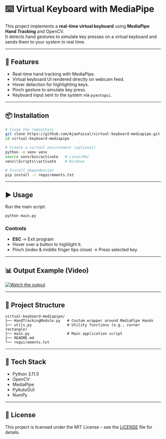 # ⌨️ Virtual Keyboard with MediaPipe

This project implements a **real-time virtual keyboard** using **MediaPipe Hand Tracking** and OpenCV.  
It detects hand gestures to simulate key presses on a virtual keyboard and sends them to your system in real time.

---

## 🚀 Features
- Real-time hand tracking with MediaPipe.
- Virtual keyboard UI rendered directly on webcam feed.
- Hover detection for highlighting keys.
- Pinch gesture to simulate key press.
- Keyboard input sent to the system via `pyautogui`.

---

## 📦 Installation

```bash
# Clone the repository
git clone https://github.com/AjaoFaisal/virtual-keyboard-mediapipe.git
cd virtual-keyboard-mediapipe

# Create a virtual environment (optional)
python -m venv venv
source venv/bin/activate   # Linux/Mac
venv\\Scripts\\activate    # Windows

# Install dependencies
pip install -r requirements.txt
```

---

## ▶️ Usage

Run the main script:
```bash
python main.py
```

### Controls
- **ESC** → Exit program  
- Hover over a button to highlight it.  
- Pinch (index & middle finger tips close) → Press selected key.  

---

## 📊 Output Example (Video)  
[![Watch the output](https://img.youtube.com/vi/klg4ghm8R7g/hqdefault.jpg)](https://youtu.be/klg4ghm8R7g?feature=shared)

---

## 📂 Project Structure
```
virtual-keyboard-mediapipe/
├── HandTrackingModule.py   # Custom wrapper around MediaPipe Hands
├── utils.py                # Utility functions (e.g., corner rectangle)
├── main.py                 # Main application script
├── README.md
└── requirements.txt
```

---

## 🧠 Tech Stack
- Python 3.11.5
- OpenCV
- MediaPipe
- PyAutoGUI
- NumPy

---

## 📜 License
This project is licensed under the MIT License – see the [LICENSE](LICENSE) file for details.
